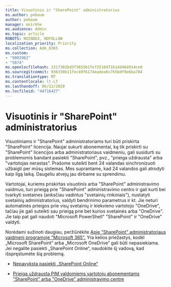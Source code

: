 ```yaml
---
title: Visuotinis ir "SharePoint" administratorius
ms.author: pebaum
author: pebaum
manager: mnirkhe
ms.audience: Admin
ms.topic: article
ROBOTS: NOINDEX, NOFOLLOW
localization_priority: Priority
ms.collection: Adm_O365
ms.custom:
- "9002962"
- "5674"
ms.openlocfilehash: 231f302bd3f3655b1fe72518d71b14d464914ce0
ms.sourcegitcommit: 936330b11fec49f6174eadea6c765bdf9e6ba784
ms.translationtype: MT
ms.contentlocale: lt-LT
ms.lasthandoff: 06/12/2020
ms.locfileid: "44716427"
---
```

# <a name="global-and-sharepoint-admin"></a>Visuotinis ir "SharePoint" administratorius

Visuotiniams ir "SharePoint" administratoriams turi būti priskirta "SharePoint" licencija. Naujai sukurti abonementai, ką tik priskirti su "SharePoint" licencijos arba administratoriaus vaidmeniu, gali susidurti su problemomis bandant pasiekti "SharePoint", pvz., "prieiga uždrausta" arba "vartotojas nerastas". Prašome suteikti bent 24 valandas sinchronizuoti užbaigti per mūsų sistemas. Mes suprantame, kad 24 valandos gali atrodyti kaip ilgą laiką. Daugeliu atvejų jau dirbame su sprendimu.

Vartotojai, kuriems priskirtas visuotinis arba "SharePoint" administravimo vaidmuo, turi prieigą prie "SharePoint" administravimo centro ir gali kurti bei tvarkyti svetaines (anksčiau vadintus "svetainių rinkiniais"), nustatyti svetainių administratorius, valdyti bendrinimo parametrus ir kt. Jie neturi automatinės prieigos prie visų svetainių ir kiekvieno vartotojo "OneDrive", tačiau jie gali suteikti sau prieigą prie bet kurios svetainės arba "OneDrive". Jie taip pat gali naudoti "Microsoft PowerShell" "SharePoint" ir "OneDrive" valdyti.

Norėdami sužinoti daugiau, peržiūrėkite [Apie "SharePoint" administratoriaus vaidmenį programoje "Microsoft 365".](https://docs.microsoft.com/sharepoint/sharepoint-admin-role)
Yra kelios priežastys, kodėl „Microsoft SharePoint“ arba „Microsoft OneDrive“ gali būti nepasiekiama. Jei negalite pasiekti „SharePoint Online“, naudokite šį vadovą, kad išspręstumėte šią problemą.

- [Nepavyksta pasiekti „SharePoint Online“](https://docs.microsoft.com/sharepoint/troubleshoot/sharing-and-permissions/sharepoint-online-inaccessible)

- [Prieiga uždrausta PIM valdomiems vartotojų abonementams "SharePoint" arba "OneDrive" administravimo centre](https://docs.microsoft.com/sharepoint/troubleshoot/administration/access-denied-to-pim-user-accounts)